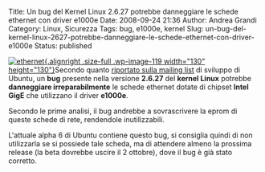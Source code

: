 Title: Un bug del Kernel Linux 2.6.27 potrebbe danneggiare le schede ethernet con driver e1000e
Date: 2008-09-24 21:36
Author: Andrea Grandi
Category: Linux, Sicurezza
Tags: bug, e1000e, kernel
Slug: un-bug-del-kernel-linux-2627-potrebbe-danneggiare-le-schede-ethernet-con-driver-e1000e
Status: published

[![](http://www.andreagrandi.it/wp-content/uploads/2008/09/ethernet.jpg "ethernet"){.alignright
.size-full .wp-image-119 width="130"
height="130"}](https://lists.ubuntu.com/archives/ubuntu-devel-announce/2008-September/000488.html)Secondo
quanto [riportato sulla mailing
list](https://lists.ubuntu.com/archives/ubuntu-devel-announce/2008-September/000488.html)
di sviluppo di Ubuntu, un **bug** presente nella versione **2.6.27** del
**kernel Linux** potrebbe **danneggiare irreparabilmente** le schede
ethernet dotate di chipset **Intel GigE** che utilizzano il driver
**e1000e**.

Secondo le prime analisi, il bug andrebbe a sovrascrivere la eprom di
queste schede di rete, rendendole inutilizzabili.

L'attuale alpha 6 di Ubuntu contiene questo bug, si consiglia quindi di
non utilizzarla se si possiede tale scheda, ma di attendere almeno la
prossima release (la beta dovrebbe uscire il 2 ottobre), dove il bug è
già stato corretto.
